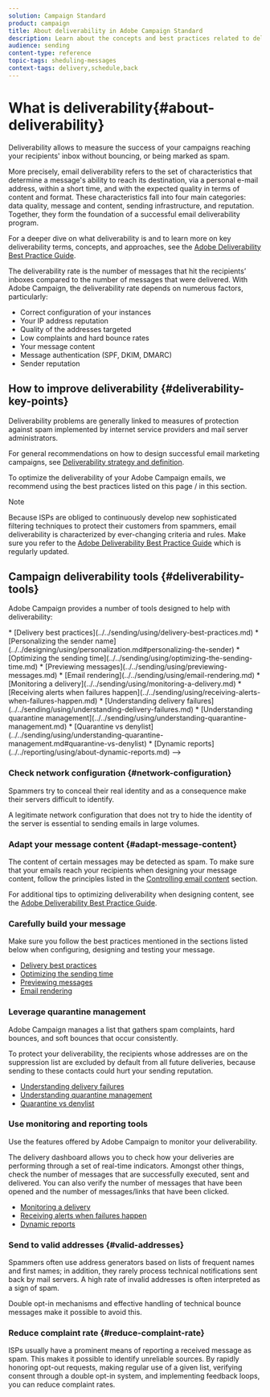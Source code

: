 ```yaml
---
solution: Campaign Standard
product: campaign
title: About deliverability in Adobe Campaign Standard
description: Learn about the concepts and best practices related to deliverability as well as the tools offered by Adobe Campaign Standard to optimize sending your deliveries.
audience: sending
content-type: reference
topic-tags: sheduling-messages
context-tags: delivery,schedule,back
---
```


# What is deliverability{#about-deliverability}

Deliverability allows to measure the success of your campaigns reaching your recipients' inbox without bouncing, or being marked as spam.

More precisely, email deliverability refers to the set of characteristics that determine a message's ability to reach its destination, via a personal e-mail address, within a short time, and with the expected quality in terms of content and format. These characteristics fall into four main categories: data quality, message and content, sending infrastructure, and reputation. Together, they form the foundation of a successful email deliverability program.

For a deeper dive on what deliverability is and to learn more on key deliverability terms, concepts, and approaches, see the [Adobe Deliverability Best Practice Guide](https://experienceleague.adobe.com/docs/deliverability-learn/deliverability-best-practice-guide/introduction.html).

The deliverability rate is the number of messages that hit the recipients’ inboxes compared to the number of messages that were delivered. With Adobe Campaign, the deliverability rate depends on numerous factors, particularly:

* Correct configuration of your instances
* Your IP address reputation
* Quality of the addresses targeted
* Low complaints and hard bounce rates
* Your message content
* Message authentication (SPF, DKIM, DMARC)
* Sender reputation

## How to improve deliverability {#deliverability-key-points}

Deliverability problems are generally linked to measures of protection against spam implemented by internet service providers and mail server administrators.

For general recommendations on how to design successful email marketing campaigns, see [Deliverability strategy and definition](https://experienceleague.adobe.com/docs/deliverability-learn/deliverability-best-practice-guide/deliverability-strategy-and-definition.html).

To optimize the deliverability of your Adobe Campaign emails, we recommend using the best practices listed on this page / in this section.

<!--Here is a list of the key points to check to ensure good deliverability.-->

>[!NOTE]
>
>Because ISPs are obliged to continuously develop new sophisticated filtering techniques to protect their customers from spammers, email deliverability is characterized by ever-changing criteria and rules. Make sure you refer to the [Adobe Deliverability Best Practice Guide](https://experienceleague.adobe.com/docs/deliverability-learn/deliverability-best-practice-guide/introduction.html) which is regularly updated.

## Campaign deliverability tools {#deliverability-tools}

Adobe Campaign provides a number of tools designed to help with deliverability:
<!-->
* [Delivery best practices](../../sending/using/delivery-best-practices.md)
* [Personalizing the sender name](../../designing/using/personalization.md#personalizing-the-sender)
* [Optimizing the sending time](../../sending/using/optimizing-the-sending-time.md)
* [Previewing messages](../../sending/using/previewing-messages.md)
* [Email rendering](../../sending/using/email-rendering.md)
* [Monitoring a delivery](../../sending/using/monitoring-a-delivery.md)
* [Receiving alerts when failures happen](../../sending/using/receiving-alerts-when-failures-happen.md)
* [Understanding delivery failures](../../sending/using/understanding-delivery-failures.md)
* [Understanding quarantine management](../../sending/using/understanding-quarantine-management.md)
* [Quarantine vs denylist](../../sending/using/understanding-quarantine-management.md#quarantine-vs-denylist)
* [Dynamic reports](../../reporting/using/about-dynamic-reports.md)
-->

### Check network configuration {#network-configuration}

Spammers try to conceal their real identity and as a consequence make their servers difficult to identify.

A legitimate network configuration that does not try to hide the identity of the server is essential to sending emails in large volumes.

### Adapt your message content {#adapt-message-content}

<!--TO REMOVE?-->

The content of certain messages may be detected as spam. To make sure that your emails reach your recipients when designing your message content, follow the principles listed in the [Controlling email content](sending/using/control-email-content.md) section.

For additional tips to optimizing deliverability when designing content, see the [Adobe Deliverability Best Practice Guide](https://experienceleague.adobe.com/docs/deliverability-learn/deliverability-best-practice-guide/content-best-practices-for-optimal-delivery.html).

### Carefully build your message

Make sure you follow the best practices mentioned in the sections listed below when configuring, designing and testing your message.

* [Delivery best practices](../../sending/using/delivery-best-practices.md)
* [Optimizing the sending time](../../sending/using/optimizing-the-sending-time.md)
* [Previewing messages](../../sending/using/previewing-messages.md)
* [Email rendering](../../sending/using/email-rendering.md)

### Leverage quarantine management

Adobe Campaign manages a list that gathers spam complaints, hard bounces, and soft bounces that occur consistently.

To protect your deliverability, the recipients whose addresses are on the suppression list are excluded by default from all future deliveries, because sending to these contacts could hurt your sending reputation.

* [Understanding delivery failures](../../sending/using/understanding-delivery-failures.md)
* [Understanding quarantine management](../../sending/using/understanding-quarantine-management.md)
* [Quarantine vs denylist](../../sending/using/understanding-quarantine-management.md#quarantine-vs-denylist)

### Use monitoring and reporting tools

Use the features offered by Adobe Campaign to monitor your deliverability.

The delivery dashboard allows you to check how your deliveries are performing through a set of real-time indicators. Amongst other things, check the number of messages that are successfully executed, sent and delivered. You can also verify the number of messages that have been opened and the number of messages/links that have been clicked.

* [Monitoring a delivery](../../sending/using/monitoring-a-delivery.md)
* [Receiving alerts when failures happen](../../sending/using/receiving-alerts-when-failures-happen.md)
* [Dynamic reports](../../reporting/using/about-dynamic-reports.md)

### Send to valid addresses {#valid-addresses}

Spammers often use address generators based on lists of frequent names and first names; in addition, they rarely process technical notifications sent back by mail servers. A high rate of invalid addresses is often interpreted as a sign of spam.

Double opt-in mechanisms and effective handling of technical bounce messages make it possible to avoid this.

### Reduce complaint rate {#reduce-complaint-rate}

ISPs usually have a prominent means of reporting a received message as spam. This makes it possible to identify unreliable sources. By rapidly honoring opt-out requests, making regular use of a given list, verifying consent through a double opt-in system, and implementing feedback loops, you can reduce complaint rates.

<!--Sending to honeypot addresses {#honeypot-addresses}
ISPs and other organizations (refer to https://www.projecthoneypot.org/) make use of mailboxes that do not correspond to physical persons but are created simply to trick spammers. These so-called "honey pot" addresses are published on the Web in order to be collected by spambots and thus catch illegitimate senders. The use of a double opt-in mechanism precludes this sort of address being added to a list. When using a third-party list, you must be sure of the methods employed by its maintainer.-->

<!--## Sending on a regular basis {#regular-deliveries}

Spammers make programmed deliveries to maintain their reputation over time. They sometimes need to adapt their marketing plan to meet the best practices imposed by the ISPs and so, after a peak in reputation (ramp-up), they configure regular deliveries.-->
